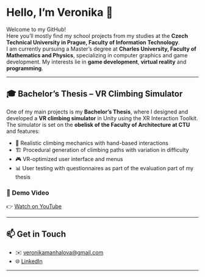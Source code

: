 # Hello, I’m Veronika 👋

Welcome to my GitHub!  
Here you’ll mostly find my school projects from my studies at the **Czech Technical University in Prague, Faculty of Information Technology**.  
I am currently pursuing a Master’s degree at **Charles University, Faculty of Mathematics and Physics**, specializing in computer graphics and game development. 
My interests lie in **game development**, **virtual reality** and **programming**.

---

## 🎓 Bachelor’s Thesis – VR Climbing Simulator

One of my main projects is my **Bachelor’s Thesis**, where I designed and developed a **VR climbing simulator** in Unity using the XR Interaction Toolkit.  
The simulator is set on the **obelisk of the Faculty of Architecture at CTU** and features:

- 🧗 Realistic climbing mechanics with hand-based interactions  
- 🏗️ Procedural generation of climbing paths with variation in difficulty 
- 🎮 VR-optimized user interface and menus  
- 📊 User testing with questionnaires as part of the evaluation part of my thesis 

### 🎥 Demo Video
👉 [Watch on YouTube](https://www.youtube.com/watch?v=h0hIkn51C-8)

---

## 📫 Get in Touch

- ✉️ [veronikamanhalova@gmail.com](mailto:veronikamanhalova@gmail.com)  
- 🌐 [LinkedIn](https://www.linkedin.com/in/veronikamanhalova)

---

